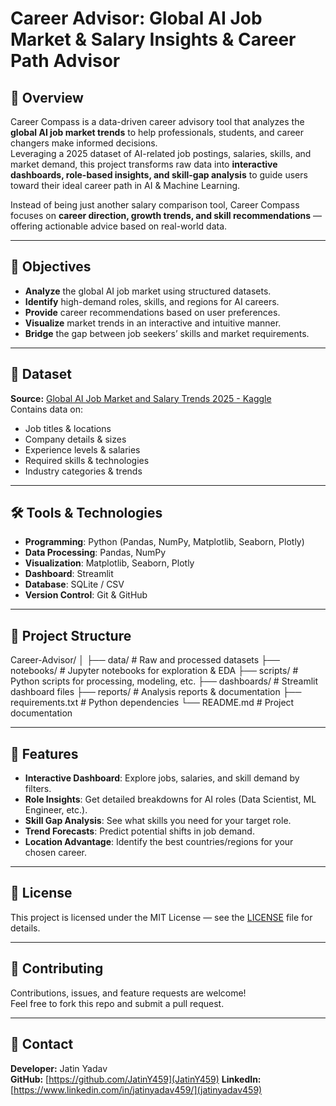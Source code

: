 # Career Advisor: Global AI Job Market & Salary Insights & Career Path Advisor

## 📌 Overview
Career Compass is a data-driven career advisory tool that analyzes the **global AI job market trends** to help professionals, students, and career changers make informed decisions.  
Leveraging a 2025 dataset of AI-related job postings, salaries, skills, and market demand, this project transforms raw data into **interactive dashboards, role-based insights, and skill-gap analysis** to guide users toward their ideal career path in AI & Machine Learning.

Instead of being just another salary comparison tool, Career Compass focuses on **career direction, growth trends, and skill recommendations** — offering actionable advice based on real-world data.

---

## 🎯 Objectives
- **Analyze** the global AI job market using structured datasets.
- **Identify** high-demand roles, skills, and regions for AI careers.
- **Provide** career recommendations based on user preferences.
- **Visualize** market trends in an interactive and intuitive manner.
- **Bridge** the gap between job seekers’ skills and market requirements.

---

## 📂 Dataset
**Source:** [Global AI Job Market and Salary Trends 2025 - Kaggle](https://www.kaggle.com/datasets/bismasajjad/global-ai-job-market-and-salary-trends-2025)  
Contains data on:
- Job titles & locations
- Company details & sizes
- Experience levels & salaries
- Required skills & technologies
- Industry categories & trends

---

## 🛠 Tools & Technologies
- **Programming**: Python (Pandas, NumPy, Matplotlib, Seaborn, Plotly)
- **Data Processing**: Pandas, NumPy
- **Visualization**: Matplotlib, Seaborn, Plotly
- **Dashboard**: Streamlit
- **Database**: SQLite / CSV
- **Version Control**: Git & GitHub

---

## 📁 Project Structure
Career-Advisor/
│
├── data/ # Raw and processed datasets
├── notebooks/ # Jupyter notebooks for exploration & EDA
├── scripts/ # Python scripts for processing, modeling, etc.
├── dashboards/ # Streamlit dashboard files
├── reports/ # Analysis reports & documentation
├── requirements.txt # Python dependencies
└── README.md # Project documentation

---

## 🚀 Features
- **Interactive Dashboard**: Explore jobs, salaries, and skill demand by filters.
- **Role Insights**: Get detailed breakdowns for AI roles (Data Scientist, ML Engineer, etc.).
- **Skill Gap Analysis**: See what skills you need for your target role.
- **Trend Forecasts**: Predict potential shifts in job demand.
- **Location Advantage**: Identify the best countries/regions for your chosen career.

---

## 📜 License
This project is licensed under the MIT License — see the [LICENSE](LICENSE) file for details.

---

## 🤝 Contributing
Contributions, issues, and feature requests are welcome!  
Feel free to fork this repo and submit a pull request.

---

## 📧 Contact
**Developer:** Jatin Yadav  
**GitHub:** [https://github.com/JatinY459](JatinY459) 
**LinkedIn:** [https://www.linkedin.com/in/jatinyadav459/](jatinyadav459)
